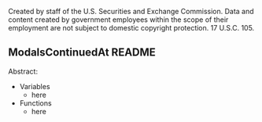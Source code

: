 ﻿Created by staff of the U.S. Securities and Exchange Commission.
Data and content created by government employees within the scope of their employment are not subject to domestic copyright protection. 17 U.S.C. 105.

## ModalsContinuedAt README
Abstract:

 - Variables
	 - here
 - Functions
	 - here
